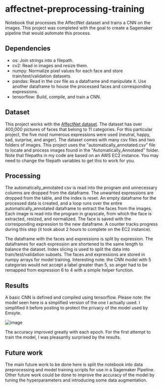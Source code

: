# affectnet-preprocessing-training
Notebook that processes the AffectNet dataset and trains a CNN on the images. This project was completed with the goal to create a Sagemaker pipeline that would automate this process.

## Dependencies
- os: Join strings into a filepath.
- cv2: Read in images and resize them.
- numpy: Normalize pixel values for each face and store train/test/validation datasets.
- pandas: Read in the csv file as a dataframe and manipulate it. Use another dataframe to house the processed faces and corresponding expressions.
- tensorflow: Build, compile, and train a CNN.

## Dataset
This project works with the [AffectNet dataset](http://mohammadmahoor.com/affectnet/). The dataset has over 400,000 pictures of faces that belong to 11 categories. For this particular project, the five most numerous expressions were used (neutral, happy, sad, surprise, and anger). The dataset comes with many csv files and two folders of images. This project uses the "automatically_annotated.csv" file to locate and process images found in the "Automatically_Annotated" folder. Note that filepaths in my code are based on an AWS EC2 instance. You may need to change the filepath variables to get this to work for you.

## Processing
The automatically_annotated csv is read into the program and unnecessary columns are dropped from the dataframe. The unwanted expressions are dropped from the table, and the index is reset. An empty dataframe for the processed data is created, and a loop runs over the entire automatically_annotated dataframe to extract the faces from the images. Each image is read into the program in grayscale, from which the face is extracted, resized, and normalized. The face is saved with the corresponding expression to the new dataframe. A counter tracks progress during this step (it took about 2 hours to complete on the EC2 instance).

The dataframe with the faces and expressions is split by expression. The dataframes for each expression are shortened to the same length to balance the dataset. Index slicing is used to split the data into train/test/validation subsets. The faces and expressions are stored in numpy arrays for model training. Interesting note: the CNN model with 5 categories would not accept a label greater than 5, so anger had to be remapped from expression 6 to 4 with a simple helper function.

## Results
A basic CNN is defined and compiled using tensorflow. Please note: the model seen here is a simplified version of the one I actually used. I simplified it before posting to protect the privacy of the model used by Emsyte.

![image](https://user-images.githubusercontent.com/83524079/141444811-c1f2ff14-9a2b-40e6-977a-22c7c3c893fa.png)

The accuracy improved greatly with each epoch. For the first attempt to train the model, I was pleasantly surprised by the results.

## Future work
The main future work to be done here is split the notebook into data preprocessing and model training scripts for use in a Sagemaker Pipeline. Other future work could be done to improve the accuracy of the model by tuning the hyperparameters and introducing some data augmentation.
